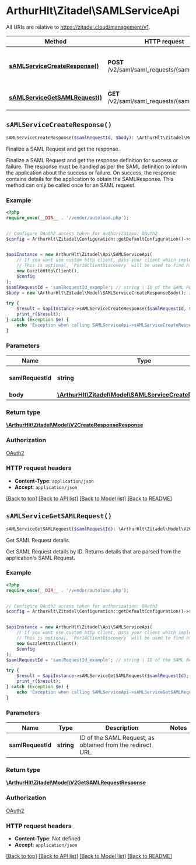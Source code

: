 # ArthurHlt\Zitadel\SAMLServiceApi

All URIs are relative to https://zitadel.cloud/management/v1.

Method | HTTP request | Description
------------- | ------------- | -------------
[**sAMLServiceCreateResponse()**](SAMLServiceApi.md#sAMLServiceCreateResponse) | **POST** /v2/saml/saml_requests/{samlRequestId} | Finalize a SAML Request and get the response.
[**sAMLServiceGetSAMLRequest()**](SAMLServiceApi.md#sAMLServiceGetSAMLRequest) | **GET** /v2/saml/saml_requests/{samlRequestId} | Get SAML Request details


## `sAMLServiceCreateResponse()`

```php
sAMLServiceCreateResponse($samlRequestId, $body): \ArthurHlt\Zitadel\Model\V2CreateResponseResponse
```

Finalize a SAML Request and get the response.

Finalize a SAML Request and get the response definition for success or failure. The response must be handled as per the SAML definition to inform the application about the success or failure. On success, the response contains details for the application to obtain the SAMLResponse. This method can only be called once for an SAML request.

### Example

```php
<?php
require_once(__DIR__ . '/vendor/autoload.php');


// Configure OAuth2 access token for authorization: OAuth2
$config = ArthurHlt\Zitadel\Configuration::getDefaultConfiguration()->setAccessToken('YOUR_ACCESS_TOKEN');


$apiInstance = new ArthurHlt\Zitadel\Api\SAMLServiceApi(
    // If you want use custom http client, pass your client which implements `Psr\Http\Client\ClientInterface`.
    // This is optional, `Psr18ClientDiscovery` will be used to find http client. For instance `GuzzleHttp\Client` implements that interface
    new GuzzleHttp\Client(),
    $config
);
$samlRequestId = 'samlRequestId_example'; // string | ID of the SAML Request.
$body = new \ArthurHlt\Zitadel\Model\SAMLServiceCreateResponseBody(); // \ArthurHlt\Zitadel\Model\SAMLServiceCreateResponseBody

try {
    $result = $apiInstance->sAMLServiceCreateResponse($samlRequestId, $body);
    print_r($result);
} catch (Exception $e) {
    echo 'Exception when calling SAMLServiceApi->sAMLServiceCreateResponse: ', $e->getMessage(), PHP_EOL;
}
```

### Parameters

Name | Type | Description  | Notes
------------- | ------------- | ------------- | -------------
 **samlRequestId** | **string**| ID of the SAML Request. |
 **body** | [**\ArthurHlt\Zitadel\Model\SAMLServiceCreateResponseBody**](../Model/SAMLServiceCreateResponseBody.md)|  |

### Return type

[**\ArthurHlt\Zitadel\Model\V2CreateResponseResponse**](../Model/V2CreateResponseResponse.md)

### Authorization

[OAuth2](../../README.md#OAuth2)

### HTTP request headers

- **Content-Type**: `application/json`
- **Accept**: `application/json`

[[Back to top]](#) [[Back to API list]](../../README.md#endpoints)
[[Back to Model list]](../../README.md#models)
[[Back to README]](../../README.md)

## `sAMLServiceGetSAMLRequest()`

```php
sAMLServiceGetSAMLRequest($samlRequestId): \ArthurHlt\Zitadel\Model\V2GetSAMLRequestResponse
```

Get SAML Request details

Get SAML Request details by ID. Returns details that are parsed from the application's SAML Request.

### Example

```php
<?php
require_once(__DIR__ . '/vendor/autoload.php');


// Configure OAuth2 access token for authorization: OAuth2
$config = ArthurHlt\Zitadel\Configuration::getDefaultConfiguration()->setAccessToken('YOUR_ACCESS_TOKEN');


$apiInstance = new ArthurHlt\Zitadel\Api\SAMLServiceApi(
    // If you want use custom http client, pass your client which implements `Psr\Http\Client\ClientInterface`.
    // This is optional, `Psr18ClientDiscovery` will be used to find http client. For instance `GuzzleHttp\Client` implements that interface
    new GuzzleHttp\Client(),
    $config
);
$samlRequestId = 'samlRequestId_example'; // string | ID of the SAML Request, as obtained from the redirect URL.

try {
    $result = $apiInstance->sAMLServiceGetSAMLRequest($samlRequestId);
    print_r($result);
} catch (Exception $e) {
    echo 'Exception when calling SAMLServiceApi->sAMLServiceGetSAMLRequest: ', $e->getMessage(), PHP_EOL;
}
```

### Parameters

Name | Type | Description  | Notes
------------- | ------------- | ------------- | -------------
 **samlRequestId** | **string**| ID of the SAML Request, as obtained from the redirect URL. |

### Return type

[**\ArthurHlt\Zitadel\Model\V2GetSAMLRequestResponse**](../Model/V2GetSAMLRequestResponse.md)

### Authorization

[OAuth2](../../README.md#OAuth2)

### HTTP request headers

- **Content-Type**: Not defined
- **Accept**: `application/json`

[[Back to top]](#) [[Back to API list]](../../README.md#endpoints)
[[Back to Model list]](../../README.md#models)
[[Back to README]](../../README.md)
